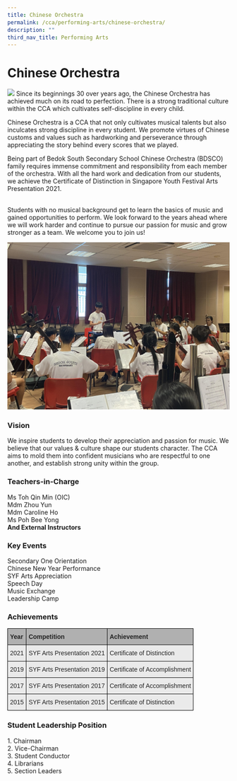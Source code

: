 ```yaml
---
title: Chinese Orchestra
permalink: /cca/performing-arts/chinese-orchestra/
description: ""
third_nav_title: Performing Arts
---
```

Chinese Orchestra
=================


![](/images/CCA/Performing%20Art/chineseorchestra1.png)
Since its beginnings 30 over years ago, the Chinese Orchestra has achieved much on its road to perfection. There is a strong traditional culture within the CCA which cultivates self-discipline in every child.&nbsp;

Chinese Orchestra is a CCA that not only cultivates musical talents but also inculcates strong discipline in every student. We promote virtues of Chinese customs and values such as hardworking and perseverance through appreciating the story behind every scores that we played.&nbsp;

Being part of Bedok South Secondary School Chinese Orchestra (BDSCO) family requires immense commitment and responsibility from each member of the orchestra. With all the hard work and dedication from our students, we achieve the Certificate of Distinction in Singapore Youth Festival Arts Presentation 2021.&nbsp;

&nbsp;&nbsp;  
Students with no musical background get to learn the basics of music and gained opportunities to perform. We look forward to the years ahead where we will work harder and continue to pursue our passion for music and grow stronger as a team. We welcome you to join us!


![](/images/CCA/Performing%20Art/chineseorchestra2.jpg)

### Vision

We inspire students to develop their appreciation and passion for music. We believe that our values &amp; culture shape our students character. The CCA aims to mold them into confident musicians who are respectful to one another, and establish strong unity within the group.


### Teachers-in-Charge

Ms Toh Qin Min (OIC)<br>
Mdm Zhou Yun  
Mdm Caroline Ho  
Ms Poh Bee Yong  
<b>And External Instructors</b>


### Key Events

Secondary One Orientation<br>
Chinese New Year Performance<br>
SYF Arts Appreciation<br>
Speech Day<br>
Music Exchange<br>
Leadership Camp

### Achievements

<style type="text/css">
.tg  {border-collapse:collapse;border-spacing:0;}
.tg td{border-color:black;border-style:solid;border-width:1px;font-family:Arial, sans-serif;font-size:14px;
  overflow:hidden;padding:10px 5px;word-break:normal;}
.tg th{border-color:black;border-style:solid;border-width:1px;font-family:Arial, sans-serif;font-size:14px;
  font-weight:normal;overflow:hidden;padding:10px 5px;word-break:normal;}
.tg .tg-y7qa{background-color:#EAEAEA;color:#222;text-align:left;vertical-align:top}
.tg .tg-1xc9{background-color:#B0B0B0;color:#222;font-weight:bold;text-align:left;vertical-align:top}
</style>
<table class="tg">
<thead>
  <tr>
    <th class="tg-1xc9"><span style="color:#222">Year</span></th>
    <th class="tg-1xc9"><span style="color:#222">Competition</span></th>
    <th class="tg-1xc9"><span style="color:#222">Achievement</span></th>
  </tr>
</thead>
<tbody>
  <tr>
    <td class="tg-y7qa"><span style="color:#222">2021</span></td>
    <td class="tg-y7qa"><span style="color:#222">SYF Arts Presentation 2021</span></td>
    <td class="tg-y7qa"><span style="color:#222">Certificate of Distinction</span></td>
  </tr>
  <tr>
    <td class="tg-y7qa"><span style="color:#222">2019</span></td>
    <td class="tg-y7qa"><span style="color:#222">SYF Arts Presentation 2019</span></td>
    <td class="tg-y7qa"><span style="color:#222">Certificate of Accomplishment</span></td>
  </tr>
  <tr>
    <td class="tg-y7qa"><span style="color:#222">2017</span></td>
    <td class="tg-y7qa"><span style="color:#222">SYF Arts Presentation 2017 </span></td>
    <td class="tg-y7qa"><span style="color:#222">Certificate of Accomplishment</span></td>
  </tr>
  <tr>
    <td class="tg-y7qa"><span style="color:#222">2015</span></td>
    <td class="tg-y7qa"><span style="color:#222">SYF Arts Presentation 2015</span></td>
    <td class="tg-y7qa"><span style="color:#222">Certificate of Distinction</span></td>
  </tr>
</tbody>
</table>


### Student Leadership Position

1\. Chairman  
2\. Vice-Chairman  
3\. Student Conductor  
4\. Librarians  
5\. Section Leaders